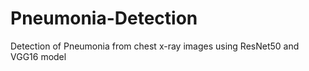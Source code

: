 # Pneumonia-Detection
Detection of Pneumonia from chest x-ray images using ResNet50 and VGG16 model
